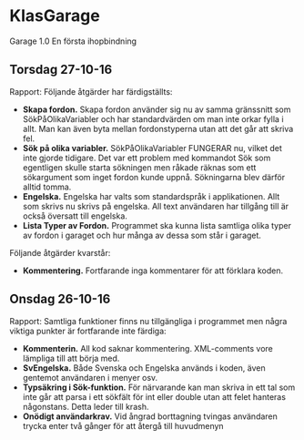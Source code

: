 # KlasGarage
Garage 1.0 En första ihopbindning

## Torsdag 27-10-16
Rapport: Följande åtgärder har färdigställts:
* **Skapa fordon.** Skapa fordon använder sig nu av samma gränssnitt som SökPåOlikaVariabler och har standardvärden om man inte orkar fylla i allt. Man kan även byta mellan fordonstyperna utan att det går att skriva fel.
* **Sök på olika variabler.** SökPåOlikaVariabler FUNGERAR nu, vilket det inte gjorde tidigare. Det var ett problem med kommandot Sök som egentligen skulle starta sökningen men råkade räknas som ett sökargument som inget fordon kunde uppnå. Sökningarna blev därför alltid tomma.
* **Engelska.** Engelska har valts som standardspråk i applikationen. Allt som skrivs nu skrivs på engelska. All text användaren har tillgång till är också översatt till engelska.
* **Lista Typer av Fordon.** Programmet ska kunna lista samtliga olika typer av fordon i garaget och hur många av dessa som står i garaget.

Följande åtgärder kvarstår:

* **Kommentering.** Fortfarande inga kommentarer för att förklara koden.


## Onsdag 26-10-16
Rapport: Samtliga funktioner finns nu tillgängliga i programmet men några viktiga punkter är fortfarande inte färdiga:
* **Kommenterin.** All kod saknar kommentering. XML-comments vore lämpliga till att börja med.
* **SvEngelska.** Både Svenska och Engelska används i koden, även gentemot användaren i menyer osv.
* **Typsäkring i Sök-funktion.** För närvarande kan man skriva in ett tal som inte går att parsa i ett sökfält för int eller double utan att felet hanteras någonstans. Detta leder till krash.
* **Onödigt användarkrav.** Vid ångrad borttagning tvingas användaren trycka enter två gånger för att återgå till huvudmenyn
